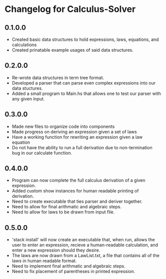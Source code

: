 # Changelog for Calculus-Solver

## 0.1.0.0
- Created basic data structures to hold expressions, laws, equations, and calculations
- Created prinatable example usages of said data structures.

## 0.2.0.0
- Re-wrote data structures in term tree format.
- Developed a parser that can parse even complex expressions into our data stuctures.
- Added a small program to Main.hs that allows one to test our parser with any given input.

## 0.3.0.0
- Made new files to organize code into components
- Made progress on deriving an expression given a set of laws
- Have a working function for rewriting an expression given a law equation
- Do not have the ability to run a full derivation due to non-termination bug in our calculate function.

## 0.4.0.0
- Program can now complete the full calculus derivation of a given expression.
- Added custom show instances for human readable printing of derivation.
- Need to create executable that ties parser and deriver together.
- Need to allow for final arithmatic and algebraic steps.
- Need to allow for laws to be drawn from input file.

## 0.5.0.0
- 'stack install' will now create an executable that, when run, allows the user to enter an expression, recieve a human-readable calculation, and enter a new expression should they desire.
- The laws are now drawn from a LawList.txt, a file that contains all of the laws in human readable format.
- Need to implement final arithmatic and algebraic steps.
- Need to fix placement of parentheses in printed expression.